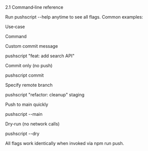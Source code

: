 2.1 Command‑line reference

Run pushscript --help anytime to see all flags. Common examples:

Use‑case

Command

Custom commit message

pushscript "feat: add search API"

Commit only (no push)

pushscript commit

Specify remote branch

pushscript "refactor: cleanup" staging

Push to main quickly

pushscript --main

Dry‑run (no network calls)

pushscript --dry

All flags work identically when invoked via npm run push.